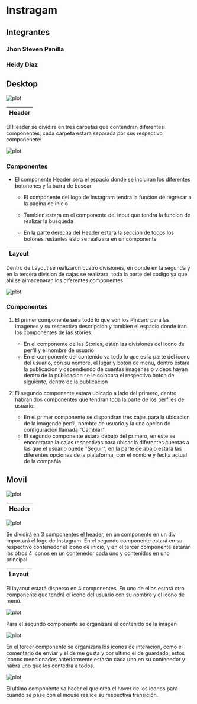 # Instragam
## Integrantes

### Jhon Steven Penilla 
### Heidy Diaz

## Desktop

![plot](./assets/img1.png)

|Header|
|------|
El Header se dividira en tres carpetas que contendran diferentes componentes, cada carpeta estara separada por sus respectivo componenete: 

![plot](./assets/img2.jpeg)

### Componentes

* El componente Header sera el espacio donde se incluiran los diferentes botonones y la barra de buscar

    * El componente del logo de Instagram tendra la funcion de regresar a la pagina de inicio

    * Tambien estara en el componente del input que tendra la funcion de realizar la busqueda

    * En la parte derecha del Header estara la seccion de todos los botones restantes esto se realizara en un componente 

|Layout|
|------|
Dentro de Layout se realizaron cuatro divisiones, en donde en la segunda y en la tercera division de cajas se realizara, toda la parte del codigo ya que ahi se almacenaran los diferentes componentes

![plot](./assets/img4.jpeg)

### Componentes



1. El primer componente sera todo lo que son los Pincard para las imagenes y su respectiva descripcion y tambien el espacio donde iran los componentes de las stories:
     
    * En el componente de las Stories, estan las divisiones del icono de perfil y el nombre de usuario
    * En el componente del contenido va todo lo que es la parte del icono del usuario, con su nombre, el lugar y boton de menu, dentro estara la publicacion y dependiendo de cuantas imagenes o videos hayan dentro de la publicacion se le colocara el respectivo boton de siguiente, dentro de la publicacion

2. El segundo componente estara ubicado a lado del primero, dentro habran dos componentes que tendran toda la parte de los perfiles de usuario:

    * En el primer componente se dispondran tres cajas para la ubicacion de la imagende perfil, nombre de usuario y la una opcion de configuracion llamada "Cambiar"
    * El segundo componente estara debajo del primero, en este se encontraran la cajas respectivas para ubicar la diferentes cuentas a las que el usuario puede "Seguir", en la parte de abajo estara las diferentes opciones de la plataforma, con el nombre y fecha actual de la compañia 

## Movil

![plot](./assets/img5.jpeg)

|Header|
|------|
![plot](./assets/img6.jpeg)

Se dividirá en 3 componentes el header, en un componente en un div importará el logo de Instagram. En el segundo componente estará en su respectivo contenedor el icono de inicio, y en el tercer componente estarán los otros 4 iconos en un contenedor cada uno y contenidos en uno principal.

|Layout|
|------|
El layaout estará disperso en 4 componentes. En uno de ellos estará otro componente que tendrá el icono del usuario con su nombre y el icono de menú.

![plot](./assets/img7.jpeg)

Para el segundo componente se organizará el contenido de la imagen

![plot](./assets/img8.jpeg)

En el tercer componente se organizara los iconos de interacion, como el comentario de enviar y el de me gusta y por ultimo el de guardado, estos iconos mencionados anteriormente estarán cada uno en su contenedor y habra uno que los contedra a todos.

![plot](./assets/img9.jpeg)

El ultimo componente va hacer el que crea el hover de los iconos para cuando se pase con el mouse realice su respectiva transición.











